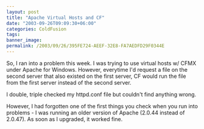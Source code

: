 ```yaml
---
layout: post
title: "Apache Virtual Hosts and CF"
date: "2003-09-26T09:09:30+06:00"
categories: ColdFusion 
tags: 
banner_image: 
permalink: /2003/09/26/395FE724-AEEF-32E8-FA7AEDFD29F0344E
---
```


So, I ran into a problem this week. I was trying to use virtual hosts w/ CFMX under Apache for Windows. However, everytime I'd request a file on the second server that also existed on the first server, CF would run the file from the first server instead of the second server.

I double, triple checked my httpd.conf file but couldn't find anything wrong.

However, I had forgotten one of the first things you check when you run into problems - I was running an older version of Apache (2.0.44 instead of 2.0.47). As soon as I upgraded, it worked fine.